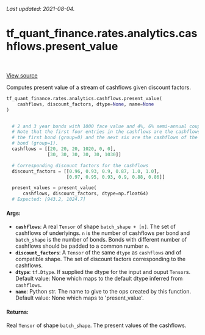 <!--
This file is generated by a tool. Do not edit directly.
For open-source contributions the docs will be updated automatically.
-->

*Last updated: 2021-08-04.*

<div itemscope itemtype="http://developers.google.com/ReferenceObject">
<meta itemprop="name" content="tf_quant_finance.rates.analytics.cashflows.present_value" />
<meta itemprop="path" content="Stable" />
</div>

# tf_quant_finance.rates.analytics.cashflows.present_value

<!-- Insert buttons and diff -->

<table class="tfo-notebook-buttons tfo-api" align="left">
</table>

<a target="_blank" href="https://github.com/google/tf-quant-finance/blob/master/tf_quant_finance/rates/analytics/cashflows.py">View source</a>



Computes present value of a stream of cashflows given discount factors.

```python
tf_quant_finance.rates.analytics.cashflows.present_value(
    cashflows, discount_factors, dtype=None, name=None
)
```



<!-- Placeholder for "Used in" -->


```python

  # 2 and 3 year bonds with 1000 face value and 4%, 6% semi-annual coupons.
  # Note that the first four entries in the cashflows are the cashflows of
  # the first bond (group=0) and the next six are the cashflows of the second
  # bond (group=1).
  cashflows = [[20, 20, 20, 1020, 0, 0],
               [30, 30, 30, 30, 30, 1030]]

  # Corresponding discount factors for the cashflows
  discount_factors = [[0.96, 0.93, 0.9, 0.87, 1.0, 1.0],
                      [0.97, 0.95, 0.93, 0.9, 0.88, 0.86]]

  present_values = present_value(
      cashflows, discount_factors, dtype=np.float64)
  # Expected: [943.2, 1024.7]
```

#### Args:


* <b>`cashflows`</b>: A real `Tensor` of shape `batch_shape + [n]`. The set of
  cashflows of underlyings. `n` is the number of cashflows per bond
  and `batch_shape` is the number of bonds. Bonds with different number
  of cashflows should be padded to a common number `n`.
* <b>`discount_factors`</b>: A `Tensor` of the same `dtype` as `cashflows` and of
  compatible shape. The set of discount factors corresponding to the
  cashflows.
* <b>`dtype`</b>: `tf.Dtype`. If supplied the dtype for the input and ouput `Tensor`s.
  Default value: None which maps to the default dtype inferred from
  `cashflows`.
* <b>`name`</b>: Python str. The name to give to the ops created by this function.
  Default value: None which maps to 'present_value'.


#### Returns:

Real `Tensor` of shape `batch_shape`. The present values of the cashflows.
